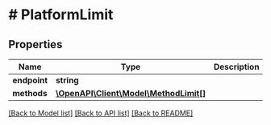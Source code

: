 # # PlatformLimit

## Properties

Name | Type | Description | Notes
------------ | ------------- | ------------- | -------------
**endpoint** | **string** |  | [optional]
**methods** | [**\OpenAPI\Client\Model\MethodLimit[]**](MethodLimit.md) |  | [optional]

[[Back to Model list]](../../README.md#models) [[Back to API list]](../../README.md#endpoints) [[Back to README]](../../README.md)
